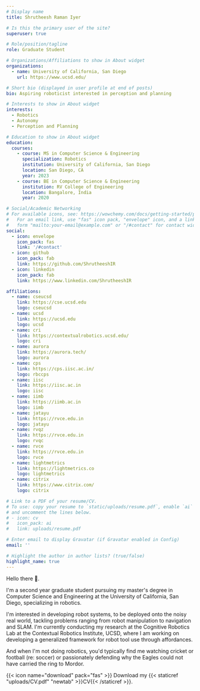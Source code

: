 ```yaml
---
# Display name
title: Shrutheesh Raman Iyer

# Is this the primary user of the site?
superuser: true

# Role/position/tagline
role: Graduate Student

# Organizations/Affiliations to show in About widget
organizations:
  - name: University of California, San Diego
    url: https://www.ucsd.edu/

# Short bio (displayed in user profile at end of posts)
bio: Aspiring roboticist interested in perception and planning

# Interests to show in About widget
interests:
  - Robotics
  - Autonomy
  - Perception and Planning

# Education to show in About widget
education:
  courses:
    - course: MS in Computer Science & Engineering
      specialization: Robotics
      institution: University of California, San Diego
      location: San Diego, CA
      year: 2023
    - course: BE in Computer Science & Engineering
      institution: RV College of Engineering
      location: Bangalore, India
      year: 2020

# Social/Academic Networking
# For available icons, see: https://wowchemy.com/docs/getting-started/page-builder/#icons
#   For an email link, use "fas" icon pack, "envelope" icon, and a link in the
#   form "mailto:your-email@example.com" or "/#contact" for contact widget.
social:
  - icon: envelope
    icon_pack: fas
    link: '/#contact'
  - icon: github
    icon_pack: fab
    link: https://github.com/ShrutheeshIR
  - icon: linkedin
    icon_pack: fab
    link: https://www.linkedin.com/ShrutheeshIR

affiliations:
  - name: cseucsd
    link: https://cse.ucsd.edu
    logo: cseucsd
  - name: ucsd
    link: https://ucsd.edu
    logo: ucsd
  - name: cri
    link: https://contextualrobotics.ucsd.edu/
    logo: cri
  - name: aurora
    link: https://aurora.tech/
    logo: aurora
  - name: cps
    link: https://cps.iisc.ac.in/
    logo: rbccps
  - name: iisc
    link: https://iisc.ac.in
    logo: iisc
  - name: iimb
    link: https://iimb.ac.in
    logo: iimb
  - name: jatayu
    link: https://rvce.edu.in
    logo: jatayu
  - name: rvqz
    link: https://rvce.edu.in
    logo: rvqc
  - name: rvce
    link: https://rvce.edu.in
    logo: rvce
  - name: lightmetrics
    link: https://lightmetrics.co
    logo: lightmetrics
  - name: citrix
    link: https://www.citrix.com/
    logo: citrix

# Link to a PDF of your resume/CV.
# To use: copy your resume to `static/uploads/resume.pdf`, enable `ai` icons in `params.toml`,
# and uncomment the lines below.
# - icon: cv
#   icon_pack: ai
#   link: uploads/resume.pdf

# Enter email to display Gravatar (if Gravatar enabled in Config)
email: ''

# Highlight the author in author lists? (true/false)
highlight_name: true
---
```


 Hello there 👋.

I'm a second year graduate student pursuing my master's degree in Computer Science and Engineering at the University of California, San Diego, specializing in robotics.

I'm interested in developing robot systems, to be deployed onto the noisy real world, tackling problems ranging from robot manipulation to navigation and SLAM. I'm currently conducting my research at the Cognitive Robotics Lab at the Contextual Robotics Institute, UCSD, where I am working on developing a generalized framework for robot tool use through affordances.

And when I'm not doing robotics, you'd typically find me watching cricket or football (re: soccer) or passionately defending why the Eagles could not have carried the ring to Mordor. 

{{< icon name="download" pack="fas" >}} Download my {{< staticref "uploads/CV.pdf" "newtab" >}}CV{{< /staticref >}}.
